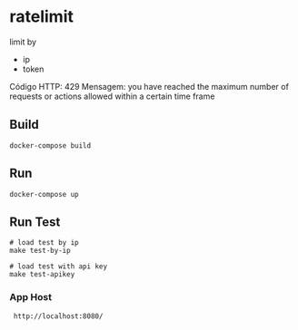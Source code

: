 # ratelimit
limit by
- ip
- token


Código HTTP: 429
Mensagem: you have reached the maximum number of requests or actions allowed within a certain time frame

## Build
```shell
docker-compose build
```

## Run
```shell
docker-compose up
```

## Run Test
```shell
# load test by ip
make test-by-ip
```
```shell
# load test with api key
make test-apikey
```

### App Host
```
 http://localhost:8080/

```